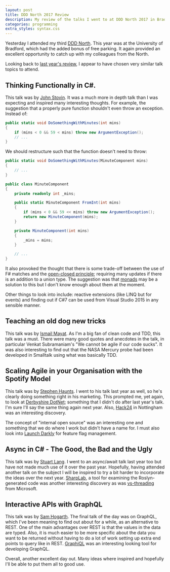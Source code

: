 ```yaml
---
layout: post
title: DDD North 2017 Review
description: My review of the talks I went to at DDD North 2017 in Bradford.
categories: programming
extra_styles: syntax.css
---
```


Yesterday I attended my third [DDD North](https://www.dddnorth.co.uk). This year was at the University of Bradford, which had the added bonus of free parking. It again provided an excellent opportunity to catch up with my colleagues from the North.

Looking back to [last year's review](/programming/2016/10/02/dddnorth-review.html), I appear to have chosen very similar talk topics to attend.

## Thinking Functionally in C#. 

This talk was by [John Stovin](https://twitter.com/johnstovin). It was a much more in depth talk than I was expecting and inspired many interesting thoughts. For example, the suggestion that a properly pure function shouldn't even throw an exception. Instead of:

```c#
public static void DoSomethingWithMinutes(int mins)
{
    if (mins < 0 && 59 < mins) throw new ArgumentException();
    // ...
}
```

We should restructure such that the function doesn't need to throw:

```c#
public static void DoSomethingWithMinutes(MinuteComponent mins)
{
    // ...
}

public class MinuteComponent
{
    private readonly int _mins;

    public static MinuteComponent FromInt(int mins)
    {
        if (mins < 0 && 59 << mins) throw new ArgumentException();
        return new MinuteComponent(mins);
    }

    private MinuteComponent(int mins)
    {
        _mins = mins;
    }

    // ...
}
```

It also provoked the thought that there is some trade-off between the use of F# matches and the [open-closed principle](https://en.wikipedia.org/wiki/Open/closed_principle); requiring many updates if there is an addition to a union type. The suggestion was that [monads](https://en.wikipedia.org/wiki/Monad_(functional_programming)) may be a solution to this but I don't know enough about them at the moment.

Other things to look into include: reactive extensions (like LINQ but for events) and finding out if C#7 can be used from Visual Studio 2015 in any sensible manner.

## Teaching an old dog new tricks

This talk was by [Ismail Mayat](https://twitter.com/ismailmayat). As I'm a big fan of clean code and TDD, this talk was a must. There were many good quotes and anecdotes in the talk, in particular Venkat Subramaniam's "We cannot be agile if our code sucks". It was also interesting to find out that the NASA Mercury probe had been developed in Smalltalk using what was basically TDD.

## Scaling Agile in your Organisation with the Spotify Model

This talk was by [Stephen Haunts](https://twitter.com/stephenhaunts). I went to his talk last year as well, so he's clearly doing something right in his marketing. This prompted me, yet again, to look at [Derbyshire DotNet](https://www.meetup.com/Derbyshire-Dot-Net/); something that I didn't do after last year's talk. I'm sure I'll say the same thing again next year. Also, [Hack24](http://www.hack24.co.uk) in Nottingham was an interesting discovery.

The concept of "internal open source" was an interesting one and something that we do where I work but didn't have a name for. I must also look into [Launch Darkly](https://launchdarkly.com) for feature flag management.

## Async in C# - The Good, the Bad and the Ugly

This talk was by [Stuart Lang](https://twitter.com/stuartblang). I went to an async/await talk last year too but have not made much use of it over the past year. Hopefully, having attended another talk on the subject I will be inspired to try a bit harder to incorporate the ideas over the next year. [SharpLab](https://sharplab.io), a tool for examining the Roslyn-generated code was another interesting discovery as was [vs-threading](https://github.com/microsoft/vs-threading) from Microsoft.

## Interactive APIs with GraphQL

This talk was by [Sam Hogarth](https://twitter.com/samhogy). The final talk of the day was on GraphQL, which I've been meaning to find out about for a while, as an alternative to REST. One of the main advantages over REST is that the values in the data are typed. Also, it is much easier to be more specific about the data you want to be returned without having to do a lot of work setting up extra end points to query like in REST. [GraphiQL](https://github.com/graphql/graphiql) was an interesting looking tool for developing GraphQL.

Overall, another excellent day out. Many ideas where inspired and hopefully I'll be able to put them all to good use.
